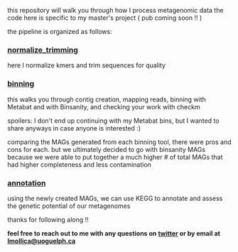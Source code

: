 this repository will walk you through how I process metagenomic data
the code here is specific to my master's project ( pub coming soon !! )

the pipeline is organized as follows:

### [normalize_trimming](https://github.com/lexomoll/pumice_metagenome/blob/main/normalize_trimming.md)

here I normalize kmers and trim sequences for quality

### [binning](https://github.com/lexomoll/pumice_metagenome/blob/main/binning_metabat.md)

this walks you through contig creation, mapping reads, binning with Metabat and with Binsanity, and checking your work with checkm

spoilers: I don't end up continuing with my Metabat bins, but I wanted to share anyways in case anyone is interested :)

comparing the MAGs generated from each binning tool, there were pros and cons for each. but we ultimately decided to go with binsanity MAGs because we were able to put together a much higher # of total MAGs that had higher completeness and less contamination

### [annotation](https://github.com/lexomoll/pumice_metagenome/blob/main/annotation.md)

using the newly created MAGs, we can use KEGG to annotate and assess the genetic potential of our metagenomes

thanks for following along !!

**feel free to reach out to me with any questions on [twitter](https://twitter.com/leximollica) or by email at lmollica@uoguelph.ca**
